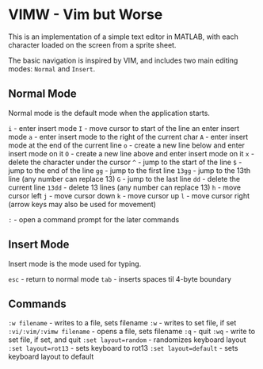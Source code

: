 # VIMW - Vim but Worse

This is an implementation of a simple text editor in MATLAB, with each character loaded on the screen from a sprite sheet.

The basic navigation is inspired by VIM, and includes two main editing modes: `Normal` and `Insert`.

## Normal Mode

Normal mode is the default mode when the application starts.

`i` - enter insert mode
`I` - move cursor to start of the line an enter insert mode
`a` - enter insert mode to the right of the current char
`A` - enter insert mode at the end of the current line
`o` - create a new line below and enter insert mode on it
`O` - create a new line above and enter insert mode on it
`x` - delete the character under the cursor
`^` - jump to the start of the line
`$` - jump to the end of the line
`gg` - jump to the first line
`13gg` - jump to the 13th line (any number can replace 13)
`G` - jump to the last line
`dd` - delete the current line
`13dd` - delete 13 lines (any number can replace 13)
`h` - move cursor left
`j` - move cursor down
`k` - move cursor up
`l` - move cursor right
(arrow keys may also be used for movement)

`:` - open a command prompt for the later commands

## Insert Mode

Insert mode is the mode used for typing.

`esc` - return to normal mode
`tab` - inserts spaces til 4-byte boundary

## Commands

`:w filename` - writes to a file, sets filename
`:w` - writes to set file, if set
`:vi/:vim/:vimw filename` - opens a file, sets filename
`:q` - quit
`:wq` - write to set file, if set, and quit
`:set layout=random` - randomizes keyboard layout
`:set layout=rot13` - sets keyboard to rot13
`:set layout=default` - sets keyboard layout to default
